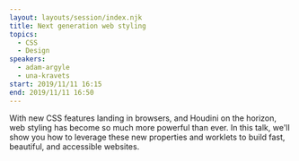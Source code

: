 ```yaml
---
layout: layouts/session/index.njk
title: Next generation web styling
topics:
  - CSS
  - Design
speakers:
  - adam-argyle
  - una-kravets
start: 2019/11/11 16:15
end: 2019/11/11 16:50
---
```


With new CSS features landing in browsers, and Houdini on the horizon, web styling has become so much more powerful than ever. In this talk, we'll show you how to leverage these new properties and worklets to build fast, beautiful, and accessible websites.
